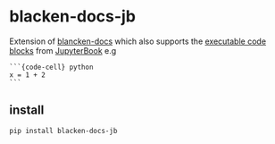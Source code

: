 blacken-docs-jb
===============

Extension of [blancken-docs](https://github.com/asottile/blacken-docs) which also supports the [executable code blocks](https://jupyterbook.org/en/stable/reference/cheatsheet.html#executable-code) from [JupyterBook](https://jupyterbook.org) e.g

````
```{code-cell} python
x = 1 + 2
```
````


## install

```bash
pip install blacken-docs-jb
```

